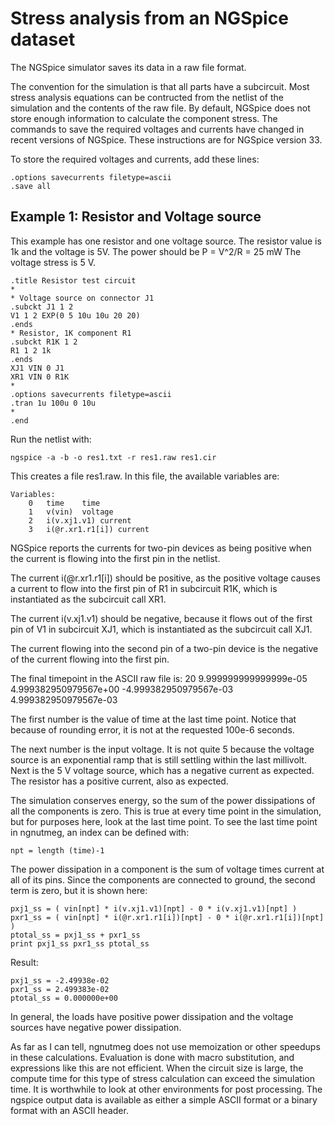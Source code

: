 # Stress analysis from an NGSpice dataset

The NGSpice simulator saves its data in a raw file format.

The convention for the simulation is that all parts have a subcircuit.
Most stress analysis equations can be contructed from the netlist
of the simulation and the contents of the raw file.
By default, NGSpice does not store enough information to calculate
the component stress. The commands to save the required voltages
and currents have changed in recent versions of NGSpice. These
instructions are for NGSpice version 33.

To store the required voltages and currents, add these lines:
```
.options savecurrents filetype=ascii
.save all
```

## Example 1: Resistor and Voltage source

This example has one resistor and one voltage source.
The resistor value is 1k and the voltage is 5V.
The power should be P = V^2/R = 25 mW
The voltage stress is 5 V.
```
.title Resistor test circuit
*
* Voltage source on connector J1
.subckt J1 1 2
V1 1 2 EXP(0 5 10u 10u 20 20)
.ends
* Resistor, 1K component R1
.subckt R1K 1 2
R1 1 2 1k
.ends
XJ1 VIN 0 J1
XR1 VIN 0 R1K
*
.options savecurrents filetype=ascii
.tran 1u 100u 0 10u
*
.end
```

Run the netlist with:
```
ngspice -a -b -o res1.txt -r res1.raw res1.cir
```

This creates a file res1.raw.
In this file, the available variables are:

```
Variables:
	0	time	time
	1	v(vin)	voltage
	2	i(v.xj1.v1)	current
	3	i(@r.xr1.r1[i])	current
```

NGSpice reports the currents for two-pin devices as being positive when the current
is flowing into the first pin in the netlist.

The current i(@r.xr1.r1[i]) should be positive, as the positive
voltage causes a current to flow into the first pin of R1 in subcircuit R1K,
which is instantiated as the subcircuit call XR1.

The current i(v.xj1.v1) should be negative, because it flows out of the first
pin of V1 in subcircuit XJ1, which is instantiated as the subcircuit call XJ1.

The current flowing into the second pin of a two-pin device is the negative
of the current flowing into the first pin.

The final timepoint in the ASCII raw file is:
20		9.999999999999999e-05
	4.999382950979567e+00
	-4.999382950979567e-03
	4.999382950979567e-03

The first number is the value of time at the last time point.
Notice that because of rounding error, it is not at the requested 100e-6 seconds.

The next number is the input voltage. It is not quite 5 because the voltage
source is an exponential ramp that is still settling within the last millivolt.
Next is the 5 V voltage source, which has a negative current as expected.
The resistor has a positive current, also as expected.

The simulation conserves energy, so the sum of the power dissipations of all the
components is zero. This is true at every time point in the simulation, but for
purposes here, look at the last time point. To see the last time point in ngnutmeg,
an index can be defined with:
```
npt = length (time)-1
```

The power dissipation in a component is the sum of voltage times current at all
of its pins. Since the components are connected to ground, the second term is
zero, but it is shown here:

```
pxj1_ss = ( vin[npt] * i(v.xj1.v1)[npt] - 0 * i(v.xj1.v1)[npt] )
pxr1_ss = ( vin[npt] * i(@r.xr1.r1[i])[npt] - 0 * i(@r.xr1.r1[i])[npt] )
ptotal_ss = pxj1_ss + pxr1_ss
print pxj1_ss pxr1_ss ptotal_ss
```

Result:
```
pxj1_ss = -2.49938e-02
pxr1_ss = 2.499383e-02
ptotal_ss = 0.000000e+00
```

In general, the loads have positive power dissipation and the voltage sources
have negative power dissipation.

As far as I can tell, ngnutmeg does not use memoization or other speedups in these
calculations. Evaluation is done with macro substitution, and expressions like this
are not efficient. When the circuit size is large, the compute time for this type
of stress calculation can exceed the simulation time. It is worthwhile to look at
other environments for post processing. The ngspice output data is available as either
a simple ASCII format or a binary format with an ASCII header.


